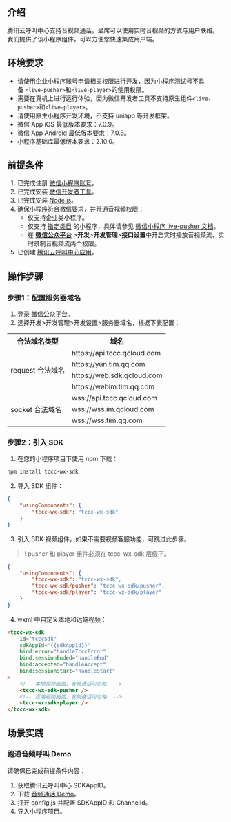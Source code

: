 ## 介绍
腾讯云呼叫中心支持音视频通话，坐席可以使用实时音视频的方式与用户联络。
我们提供了该小程序组件，可以方便您快速集成用户端。

## 环境要求
- 请使用企业小程序账号申请相关权限进行开发，因为小程序测试号不具备 `<live-pusher>`和`<live-player>`的使用权限。
- 需要在真机上进行运行体验，因为微信开发者工具不支持原生组件`<live-pusher>`和`<live-player>`。
- 请使用原生小程序开发环境，不支持 uniapp 等开发框架。
- 微信 App iOS 最低版本要求：7.0.9。
- 微信 App Android 最低版本要求：7.0.8。
- 小程序基础库最低版本要求：2.10.0。

## 前提条件
1. 已完成注册 [微信小程序账号](https://mp.weixin.qq.com/)。
2. 已完成安装 [微信开发者工具](https://developers.weixin.qq.com/miniprogram/dev/devtools/download.html)。
3. 已完成安装 [Node.js](https://nodejs.org/zh-cn/)。
4. 确保小程序符合微信要求，并开通音视频权限：
	- 仅支持企业类小程序。
	-  仅支持 [指定类目](https://developers.weixin.qq.com/miniprogram/dev/component/live-pusher.html) 的小程序，具体请参见 [微信小程序 live-pusher 文档](https://developers.weixin.qq.com/miniprogram/dev/component/live-pusher.html)。
	- 在 [**微信公众平台**](https://mp.weixin.qq.com/) >**开发**>**开发管理**>**接口设置**中开启实时播放音视频流、实时录制音视频流两个权限。
5. 已创建 [腾讯云呼叫中心应用](https://console.cloud.tencent.com/ccc)。

## 操作步骤
### 步骤1：配置服务器域名
1. 登录 [微信公众平台](https://mp.weixin.qq.com/)。
2. 选择开发>开发管理>开发设置>服务器域名，根据下表配置：
<table>
   <tr>
      <th width="0px" style="text-align:center">合法域名类型</td>
      <th width="0px" style="text-align:center">域名</td>
   </tr>
   <tr>
      <td rowspan='4'>request 合法域名</td>
      <td>https://api.tccc.qcloud.com</td>
   </tr>
   <tr>
      <td >https://yun.tim.qq.com</td>
   </tr>
   <tr>
      <td >https://web.sdk.qcloud.com</td>
   </tr>
   <tr>
      <td >https://webim.tim.qq.com</td>
   </tr>
   <tr>
      <td rowspan='3'>socket 合法域名</td>
      <td>wss://api.tccc.qcloud.com</td>
   </tr>
   <tr>
      <td >wss://wss.im.qcloud.com</td>
   </tr>
   <tr>
      <td >wss://wss.tim.qq.com</td>
   </tr>
</table>

### 步骤2：引入 SDK
1. 在您的小程序项目下使用 npm 下载：
```bash
npm install tccc-wx-sdk
```
2. 导入 SDK 组件：
```json
{
    "usingComponents": {
        "tccc-wx-sdk": "tccc-wx-sdk"
    }
}
```
3. 引入 SDK 视频组件，如果不需要视频客服功能，可跳过此步骤。
>! pusher 和 player 组件必须在 tccc-wx-sdk 层级下。
>
```json
{
    "usingComponents": {
        "tccc-wx-sdk": "tccc-wx-sdk",
        "tccc-wx-sdk/pusher": "tccc-wx-sdk/pusher",
        "tccc-wx-sdk/player": "tccc-wx-sdk/player"
    }
}

```
4. wxml 中自定义本地和远端视频：
```html
<tccc-wx-sdk
    id="tcccSdk"
    sdkAppId="{{sdkAppId}}"
    bind:error="handleTcccError"
    bind:sessionEnded="handleEnd"
    bind:accepted="handleAccept"
    bind:sessionStart="handleStart"
>
    <!-- 本地视频画面，音频通话可忽略  -->
    <tccc-wx-sdk-pusher />
    <!-- 远端视频画面，音频通话可忽略  -->
    <tccc-wx-sdk-player />
</tccc-wx-sdk>

```

## 场景实践
### 跑通音频呼叫 Demo
请确保已完成前提条件内容：
1. 获取腾讯云呼叫中心 SDKAppID。
2. 下载 [音频通话 Demo](https://tccc.qcloud.com/assets/tccc-user-demo.zip)。
3. 打开 config.js 并配置 SDKAppID 和 ChannelId。
4. 导入小程序项目。
